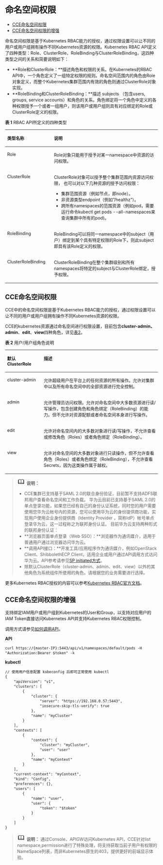 # 命名空间权限<a name="cce_01_0167"></a>

-   [CCE命名空间权限](#section14142185815219)
-   [CCE命名空间权限的增强](#section23637401332)

命名空间权限是基于Kubernetes RBAC能力的授权，通过权限设置可以让不同的用户或用户组拥有操作不同Kubernetes资源的权限。Kubernetes RBAC API定义了四种类型：Role、ClusterRole、RoleBinding与ClusterRoleBinding，这四种类型之间的关系和简要说明如下：

-   **Role和ClusterRole：**描述角色和权限的关系。在Kubernetes的RBAC API中，一个角色定义了一组特定权限的规则。命名空间范围内的角色由Role对象定义，而整个Kubernetes集群范围内有效的角色则通过ClusterRole对象实现。
-   **RoleBinding和ClusterRoleBinding：**描述 subjects （包含users, groups, service accounts）和角色的关系。角色绑定将一个角色中定义的各种权限授予一个或者一组用户，则该用户或用户组则具有对应绑定的Role或ClusterRole定义的权限。

**表 1**  RBAC API所定义的四种类型

<a name="table7143142111614"></a>
<table><thead align="left"><tr id="row1914410211164"><th class="cellrowborder" valign="top" width="30.620000000000005%" id="mcps1.2.3.1.1"><p id="p614452101611"><a name="p614452101611"></a><a name="p614452101611"></a>类型名称</p>
</th>
<th class="cellrowborder" valign="top" width="69.38%" id="mcps1.2.3.1.2"><p id="p12144622163"><a name="p12144622163"></a><a name="p12144622163"></a>说明</p>
</th>
</tr>
</thead>
<tbody><tr id="row1014417217164"><td class="cellrowborder" valign="top" width="30.620000000000005%" headers="mcps1.2.3.1.1 "><p id="p153732040131712"><a name="p153732040131712"></a><a name="p153732040131712"></a>Role</p>
</td>
<td class="cellrowborder" valign="top" width="69.38%" headers="mcps1.2.3.1.2 "><p id="p714414221614"><a name="p714414221614"></a><a name="p714414221614"></a>Role对象只能用于授予对某一namespace中资源的访问权限。</p>
</td>
</tr>
<tr id="row2014418219161"><td class="cellrowborder" valign="top" width="30.620000000000005%" headers="mcps1.2.3.1.1 "><p id="p4498748131713"><a name="p4498748131713"></a><a name="p4498748131713"></a>ClusterRole</p>
</td>
<td class="cellrowborder" valign="top" width="69.38%" headers="mcps1.2.3.1.2 "><p id="p176330155212"><a name="p176330155212"></a><a name="p176330155212"></a>ClusterRole对象可以授予整个集群范围内资源访问权限， 也可以对以下几种资源的授予访问权限：</p>
<a name="ul11279114152116"></a><a name="ul11279114152116"></a><ul id="ul11279114152116"><li>集群范围资源（例如节点，即node）。</li><li>非资源类型endpoint（例如”/healthz”）。</li><li>跨所有namespaces的范围资源（例如pod，需要运行命令kubectl get pods --all-namespaces来查询集群中所有的pod)。</li></ul>
</td>
</tr>
<tr id="row16145329168"><td class="cellrowborder" valign="top" width="30.620000000000005%" headers="mcps1.2.3.1.1 "><p id="p13145527161"><a name="p13145527161"></a><a name="p13145527161"></a>RoleBinding</p>
</td>
<td class="cellrowborder" valign="top" width="69.38%" headers="mcps1.2.3.1.2 "><p id="p1214572201610"><a name="p1214572201610"></a><a name="p1214572201610"></a>RoleBinding可以将同一namespace中的subject（用户）绑定到某个具有特定权限的Role下，则此subject即具有该Role定义的权限。</p>
</td>
</tr>
<tr id="row121452211165"><td class="cellrowborder" valign="top" width="30.620000000000005%" headers="mcps1.2.3.1.1 "><p id="p81450211617"><a name="p81450211617"></a><a name="p81450211617"></a>ClusterRoleBinding</p>
</td>
<td class="cellrowborder" valign="top" width="69.38%" headers="mcps1.2.3.1.2 "><p id="p10145525168"><a name="p10145525168"></a><a name="p10145525168"></a>ClusterRoleBinding在整个集群级别和所有namespaces将特定的subject与ClusterRole绑定，授予权限。</p>
</td>
</tr>
</tbody>
</table>

## CCE命名空间权限<a name="section14142185815219"></a>

CCE中的命名空间权限是基于Kubernetes RBAC能力的授权，通过权限设置可以让不同的用户或用户组拥有操作不同Kubernetes资源的权限。

CCE的kubernetes资源通过命名空间进行权限设置，目前包含**cluster-admin、admin**、**edit**、**view**四种角色，详见[表2](#table174765455252)。

**表 2**  用户/用户组角色说明

<a name="table174765455252"></a>
<table><thead align="left"><tr id="row19540194512257"><th class="cellrowborder" valign="top" width="23.93%" id="mcps1.2.3.1.1"><p id="p1654017455258"><a name="p1654017455258"></a><a name="p1654017455258"></a>默认ClusterRole</p>
</th>
<th class="cellrowborder" valign="top" width="76.07000000000001%" id="mcps1.2.3.1.2"><p id="p0540144517258"><a name="p0540144517258"></a><a name="p0540144517258"></a>描述</p>
</th>
</tr>
</thead>
<tbody><tr id="row5845736192914"><td class="cellrowborder" valign="top" width="23.93%" headers="mcps1.2.3.1.1 "><p id="p178458363297"><a name="p178458363297"></a><a name="p178458363297"></a>cluster-admin</p>
</td>
<td class="cellrowborder" valign="top" width="76.07000000000001%" headers="mcps1.2.3.1.2 "><p id="p1284515365293"><a name="p1284515365293"></a><a name="p1284515365293"></a>允许超级用户在平台上的任何资源的所有操作。允许对集群中以及所有命名空间中的全部资源进行完全控制。</p>
</td>
</tr>
<tr id="row195412454251"><td class="cellrowborder" valign="top" width="23.93%" headers="mcps1.2.3.1.1 "><p id="p4541104518251"><a name="p4541104518251"></a><a name="p4541104518251"></a>admin</p>
</td>
<td class="cellrowborder" valign="top" width="76.07000000000001%" headers="mcps1.2.3.1.2 "><p id="p154117452251"><a name="p154117452251"></a><a name="p154117452251"></a>允许管理员访问权限。允许对命名空间中大多数资源进行读/写操作，包含创建角色和角色绑定（RoleBinding）的能力。但不允许对资源配额或者命名空间本身进行写操作。</p>
</td>
</tr>
<tr id="row12541445182514"><td class="cellrowborder" valign="top" width="23.93%" headers="mcps1.2.3.1.1 "><p id="p55415459252"><a name="p55415459252"></a><a name="p55415459252"></a>edit</p>
</td>
<td class="cellrowborder" valign="top" width="76.07000000000001%" headers="mcps1.2.3.1.2 "><p id="p20541545152519"><a name="p20541545152519"></a><a name="p20541545152519"></a>允许对命名空间内的大多数对象进行读/写操作，不允许查看或修改角色（Roles）或者角色绑定（RoleBinding）。</p>
</td>
</tr>
<tr id="row15541154516259"><td class="cellrowborder" valign="top" width="23.93%" headers="mcps1.2.3.1.1 "><p id="p20541194582515"><a name="p20541194582515"></a><a name="p20541194582515"></a>view</p>
</td>
<td class="cellrowborder" valign="top" width="76.07000000000001%" headers="mcps1.2.3.1.2 "><p id="p65420455258"><a name="p65420455258"></a><a name="p65420455258"></a>允许对命名空间的大多数对象进行只读操作，但不允许查看角色（Roles）或者角色绑定（RoleBinding），不允许查看Secrets，因为这类操作属于越权。</p>
</td>
</tr>
</tbody>
</table>

>![](public_sys-resources/icon-note.gif) **说明：** 
>-   CCE集群已支持基于SAML 2.0的联合身份验证，目前暂不支持ADFS联邦用户查看命名空间和工作负载。
>    华为云目前已支持基于SAML 2.0的单点登录功能，如果您已经有自己的身份认证系统，同时您的用户需要使用您华为云帐号内的资源，您可以使用华为云的身份提供商功能，实现用户使用企业身份提供商（Identity Provider ，简称IdP）帐号单点登录华为云，这一过程称之为联邦身份认证。
>    目前华为云支持两种形式的联邦身份认证：
>    -   **浏览器页面单点登录（Web SSO）：**浏览器作为通讯媒介，适用于普通用户通过浏览器访问华为云。
>    -   **调用API接口：**开发工具/应用程序作为通讯媒介，例如OpenStack Client、ShibbolethECP Client，适用企业或用户通过API调用方式访问华为云。API参考请参见[SP initiated方式](https://support.huaweicloud.com/api-iam/iam_02_0001.html)。
>-   除默认ClusterRole（cluster-admin、admin、edit、view）以外的其他角色为系统组件所使用的角色，请根据您的业务需要进行选择。

更多Kubernetes RBAC授权的内容可以参考[Kubernetes RBAC官方文档](https://kubernetes.io/docs/admin/authorization/rbac/)。

## CCE命名空间权限的增强<a name="section23637401332"></a>

支持绑定IAM用户或用户组到Kubernetes的User和Group，以支持对应用户的IAM Token直接访问Kubernetes API并支持Kubernetes RBAC权限控制。

调用方式请参见[如何调用API](https://support.huaweicloud.com/api-cce/cce_02_0102.html)。

**API**

```
curl https://{master-IP}:5443/api/v1/namespaces/default/pods -H "Authorization:Bearer $token" -k
```

**kubectl**

```
// 使用用户信息配置 kubeconfig 后即可正常使用 kubectl 
{
    "apiVersion": "v1",
    "clusters": [
        {
            "cluster": {
                "server": "https://192.168.0.57:5443",
                "insecure-skip-tls-verify": true
            },
            "name": "myCluster"
        }
    ],
    "contexts": [
        {
            "context": {
                "cluster": "myCluster",
                "user": "user"
            },
            "name": "myContext"
        }
    ],
    "current-context": "myContext",
    "kind": "Config",
    "preferences": {},
    "users": [
        {
            "name": "user",
            "user": {
                "token": "$token"
            }
        }
    ]
}
```

>![](public_sys-resources/icon-note.gif) **说明：** 
>通过Console、APIGW访问Kubernetes API，CCE针对list namespace,permission进行了特殊处理，将支持获取当前子用户有权限的NameSpace列表，而非Kubernetes原生的403，提供更好的前端显示体验。

